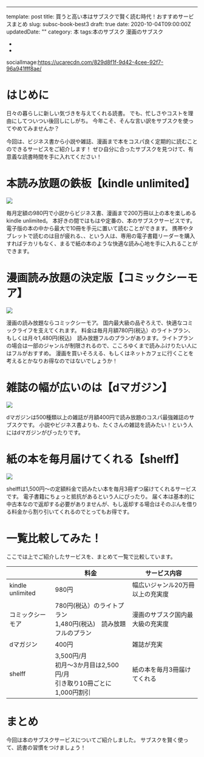 ---
template: post
title: 買うと高い本はサブスクで賢く読む時代！おすすめサービスまとめ
slug: subsc-book-best3
draft: true
date: 2020-10-04T09:00:00Z
updatedDate: ""
category: 本
tags:本のサブスク
漫画のサブスク

  - 
  - 
socialImage:https://ucarecdn.com/829d8f1f-9d42-4cee-92f7-96a941fff8ae/


# はじめに
日々の暮らしに新しい気づきを与えてくれる読書。
でも、忙しさやコストを理由にしてついつい後回しにしがち。
今年こそ、そんな言い訳をサブスクを使ってやめてみませんか？

今回は、ビジネス書から小説や雑誌、漫画まで本をコスパ良く定期的に読むことのできるサービスをご紹介します！
ぜひ自分に合ったサブスクを見つけて、有意義な読書時間を手に入れてください！


# 本読み放題の鉄板【kindle unlimited】
![](https://ucarecdn.com/bb0cca8e-1878-45db-8c7f-b1d0d534f3b9/)

毎月定額の980円で小説からビジネス書、漫画まで200万冊以上の本を楽しめるkindle unlimited。
本好きの間ではもはや定番の、本のサブスクサービスです。
電子版の本の中から最大で10冊を手元に置いて読むことができます。
携帯やタブレットで読むのは目が疲れる、、という人は、専用の電子書籍リーダーを購入すればテカリもなく、まるで紙の本のような快適な読み心地を手に入れることができます。

# 漫画読み放題の決定版【コミックシーモア】

![](https://ucarecdn.com/f9e92320-abd5-4f19-a2d7-5c5f5832138b/)

漫画の読み放題ならコミックシーモア。
国内最大級の品ぞろえで、快適なコミックライフを支えてくれます。
料金は毎月月額780円(税込）のライトプラン、もしくは月々1,480円(税込)　読み放題フルのプランがあります。ライトプランの場合は一部のジャンルが制限されるので、こころゆくまで読みふけりたい人にはフルがおすすめ。
漫画を買いそろえる、もしくはネットカフェに行くことを考えるとかなりお得なのではないでしょうか！

# 雑誌の幅が広いのは【dマガジン】
![](https://ucarecdn.com/15590f58-906f-47dd-b203-3a1056afdaf5/)

dマガジンは500種類以上の雑誌が月額400円で読み放題のコスパ最強雑誌のサブスクです。
小説やビジネス書よりも、たくさんの雑誌を読みたい！という人にはdマガジンがぴったりです。

# 紙の本を毎月届けてくれる【shelff】

![](https://ucarecdn.com/12139162-3d6e-4ad0-a555-41c06b77546e/)

shelffは1,500円～の定額料金で読みたい本を毎月3冊ずつ届けてくれるサービスです。
電子書籍にちょっと抵抗があるという人にぴったり。
届く本は基本的に中古本なので返却する必要がありませんが、もし返却する場合はそのぶんを借りる料金から割り引いてくれるのでとってもお得です。


# 一覧比較してみた！

ここでは上でご紹介したサービスを、まとめて一覧で比較しています。

|  | 料金 | サービス内容 |
| --- | --- | --- |
| kindle unlimited | 980円 | 幅広いジャンル20万冊以上の充実度 |
| コミックシーモア | 780円(税込）のライトプラン<br>1,480円(税込)　読み放題フルのプラン | 漫画のサブスク国内最大級の充実度 |
| dマガジン | 400円 | 雑誌が充実 |
| shelff | 3,500円/月<br>初月～3か月目は2,500円/月<br>引き取り10冊ごとに1,000円割引 | 紙の本を毎月3冊届けてくれる |

# まとめ
今回は本のサブスクサービスについてご紹介しました。
サブスクを賢く使って、読書の習慣をつけましょう！





